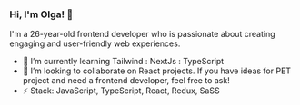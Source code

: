 ### Hi, I'm Olga! 👋

I'm a 26-year-old frontend developer who is passionate about creating engaging and user-friendly web experiences.
- 🌱 I’m currently learning Tailwind : NextJs : TypeScript
- 👯 I’m looking to collaborate on React projects. If you have ideas for PET project and need a frontend developer, feel free to ask!
- ⚡ Stack: JavaScript, TypeScript, React, Redux, SaSS
<!--
**helga-umrikh/helga-umrikh** is a ✨ _special_ ✨ repository because its `README.md` (this file) appears on your GitHub profile.

Here are some ideas to get you started:

- 🔭 I’m currently working on ...
- 🌱 I’m currently learning ...
- 👯 I’m looking to collaborate on ...
- 🤔 I’m looking for help with ...
- 💬 Ask me about ...
- 📫 How to reach me: ...
- 😄 Pronouns: ...
- ⚡ Fun fact: ...
-->
